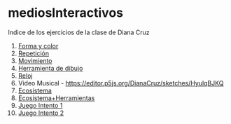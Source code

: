 # mediosInteractivos
Indice de los ejercicios de la clase de Diana Cruz
1. [Forma y color](https://dianacruz0.github.io/mediosInteractivos/01/)
2. [Repetición](https://dianacruz0.github.io/mediosInteractivos/02.2/)
3. [Movimiento](https://dianacruz0.github.io/mediosInteractivos/03.4/)
4. [Herramienta de dibujo](https://dianacruz0.github.io/mediosInteractivos/04.2/)
5. [Reloj](https://dianacruz0.github.io/mediosInteractivos/05/)
6. Video Musical - https://editor.p5js.org/DianaCruz/sketches/HyulqBJKQ
7. [Ecosistema](https://dianacruz0.github.io/mediosInteractivos/07.2/)
8. [Ecosistema+Herramientas](https://dianacruz0.github.io/mediosInteractivos/08.2/)
9. [Juego Intento 1](https://dianacruz0.github.io/mediosInteractivos/09/)
10. [Juego Intento 2](https://editor.p5js.org/DianaCruz/sketches/SkTsH_Ihm)
